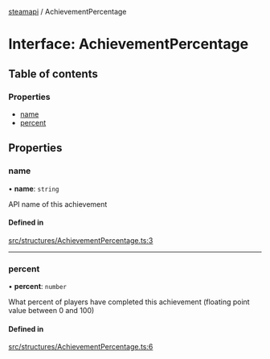 [steamapi](../README.md) / AchievementPercentage

# Interface: AchievementPercentage

## Table of contents

### Properties

- [name](AchievementPercentage.md#name)
- [percent](AchievementPercentage.md#percent)

## Properties

### name

• **name**: `string`

API name of this achievement

#### Defined in

[src/structures/AchievementPercentage.ts:3](https://github.com/xDimGG/node-steamapi/blob/b7dfdb7/src/structures/AchievementPercentage.ts#L3)

___

### percent

• **percent**: `number`

What percent of players have completed this achievement (floating point value between 0 and 100)

#### Defined in

[src/structures/AchievementPercentage.ts:6](https://github.com/xDimGG/node-steamapi/blob/b7dfdb7/src/structures/AchievementPercentage.ts#L6)
